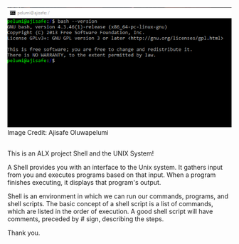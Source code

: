 <img src="https://github.com/ajipelumi/alx-system_engineering-devops/blob/01a34fbef9cd3598100ebb961d1854fb0f5d8933/command_line.png" alt="the windows command line">
Image Credit: Ajisafe Oluwapelumi

##

This is an ALX project Shell and the UNIX System!

A Shell provides you with an interface to the Unix system. It gathers input from you and executes programs based on that input. When a program finishes executing, it displays that program's output.

Shell is an environment in which we can run our commands, programs, and shell scripts.
The basic concept of a shell script is a list of commands, which are listed in the order of execution. A good shell script will have comments, preceded by # sign, describing the steps.

Thank you.
